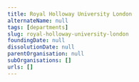 ```yaml
---
title: Royal Holloway University London
alternateName: null
tags: [departments]
slug: royal-holloway-university-london
foundingDate: null
dissolutionDate: null
parentOrganisation: null
subOrganisations: []
urls: []
---
```

